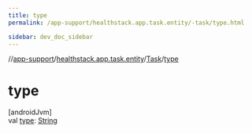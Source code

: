 ```yaml
---
title: type
permalink: /app-support/healthstack.app.task.entity/-task/type.html

sidebar: dev_doc_sidebar
---
```

//[app-support](../../../index.html)/[healthstack.app.task.entity](../index.html)/[Task](index.html)/[type](type.html)



# type



[androidJvm]\
val [type](type.html): [String](https://kotlinlang.org/api/latest/jvm/stdlib/kotlin/-string/index.html)




